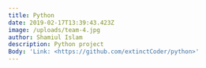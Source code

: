 ```yaml
---
title: Python
date: 2019-02-17T13:39:43.423Z
image: /uploads/team-4.jpg
author: Shamiul Islam
description: Python project
Body: 'Link: <https://github.com/extinctCoder/python>'
---
```


